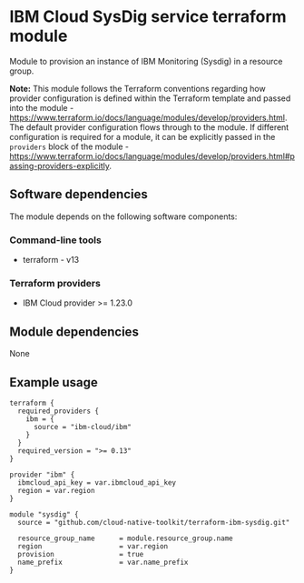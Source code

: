 # IBM Cloud SysDig service terraform module

Module to provision an instance of IBM Monitoring (Sysdig) in a resource group.

**Note:** This module follows the Terraform conventions regarding how provider configuration is defined within the Terraform template and passed into the module - https://www.terraform.io/docs/language/modules/develop/providers.html. The default provider configuration flows through to the module. If different configuration is required for a module, it can be explicitly passed in the `providers` block of the module - https://www.terraform.io/docs/language/modules/develop/providers.html#passing-providers-explicitly.

## Software dependencies

The module depends on the following software components:

### Command-line tools

- terraform - v13

### Terraform providers

- IBM Cloud provider >= 1.23.0

## Module dependencies

None

## Example usage

```hcl-terraform
terraform {
  required_providers {
    ibm = {
      source = "ibm-cloud/ibm"
    }
  }
  required_version = ">= 0.13"
}

provider "ibm" {
  ibmcloud_api_key = var.ibmcloud_api_key
  region = var.region
}

module "sysdig" {
  source = "github.com/cloud-native-toolkit/terraform-ibm-sysdig.git"

  resource_group_name      = module.resource_group.name
  region                   = var.region
  provision                = true
  name_prefix              = var.name_prefix
}
```
